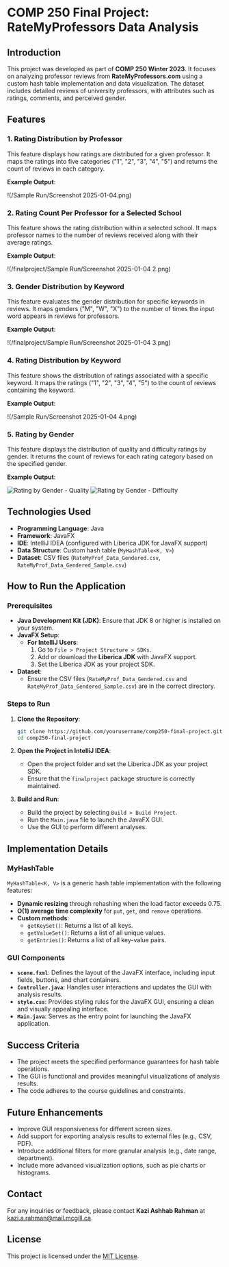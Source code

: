 
# COMP 250 Final Project: RateMyProfessors Data Analysis

## Introduction

This project was developed as part of **COMP 250 Winter 2023**. It focuses on analyzing professor reviews from **RateMyProfessors.com** using a custom hash table implementation and data visualization. The dataset includes detailed reviews of university professors, with attributes such as ratings, comments, and perceived gender.

## Features

### 1. Rating Distribution by Professor

This feature displays how ratings are distributed for a given professor. It maps the ratings into five categories ("1", "2", "3", "4", "5") and returns the count of reviews in each category.

**Example Output**:

!(/Sample Run/Screenshot 2025-01-04.png)

### 2. Rating Count Per Professor for a Selected School

This feature shows the rating distribution within a selected school. It maps professor names to the number of reviews received along with their average ratings.

**Example Output**:

!(/finalproject/Sample Run/Screenshot 2025-01-04 2.png)

### 3. Gender Distribution by Keyword

This feature evaluates the gender distribution for specific keywords in reviews. It maps genders ("M", "W", "X") to the number of times the input word appears in reviews for professors.

**Example Output**:

!(/finalproject/Sample Run/Screenshot 2025-01-04 3.png)

### 4. Rating Distribution by Keyword

This feature shows the distribution of ratings associated with a specific keyword. It maps the ratings ("1", "2", "3", "4", "5") to the count of reviews containing the keyword.

**Example Output**:

!(/Sample Run/Screenshot 2025-01-04 4.png)

### 5. Rating by Gender

This feature displays the distribution of quality and difficulty ratings by gender. It returns the count of reviews for each rating category based on the specified gender.

**Example Output**:

![Rating by Gender - Quality](Screenshot%202025-01-04%20at%206.06.44%20PM.png)
![Rating by Gender - Difficulty](Screenshot%202025-01-04%20at%206.06.52%20PM.png)

## Technologies Used

- **Programming Language**: Java
- **Framework**: JavaFX
- **IDE**: IntelliJ IDEA (configured with Liberica JDK for JavaFX support)
- **Data Structure**: Custom hash table (`MyHashTable<K, V>`)
- **Dataset**: CSV files (`RateMyProf_Data_Gendered.csv`, `RateMyProf_Data_Gendered_Sample.csv`)

## How to Run the Application

### Prerequisites

- **Java Development Kit (JDK)**: Ensure that JDK 8 or higher is installed on your system.
- **JavaFX Setup**:
  - **For IntelliJ Users**:
    1. Go to `File > Project Structure > SDKs`.
    2. Add or download the **Liberica JDK** with JavaFX support.
    3. Set the Liberica JDK as your project SDK.
- **Dataset**:
  - Ensure the CSV files (`RateMyProf_Data_Gendered.csv` and `RateMyProf_Data_Gendered_Sample.csv`) are in the correct directory.

### Steps to Run

1. **Clone the Repository**:

   ```bash
   git clone https://github.com/yourusername/comp250-final-project.git
   cd comp250-final-project
   ```

2. **Open the Project in IntelliJ IDEA**:

   - Open the project folder and set the Liberica JDK as your project SDK.
   - Ensure that the `finalproject` package structure is correctly maintained.

3. **Build and Run**:

   - Build the project by selecting `Build > Build Project`.
   - Run the `Main.java` file to launch the JavaFX GUI.
   - Use the GUI to perform different analyses.

## Implementation Details

### MyHashTable

`MyHashTable<K, V>` is a generic hash table implementation with the following features:

- **Dynamic resizing** through rehashing when the load factor exceeds 0.75.
- **O(1) average time complexity** for `put`, `get`, and `remove` operations.
- **Custom methods**:
  - `getKeySet()`: Returns a list of all keys.
  - `getValueSet()`: Returns a list of all unique values.
  - `getEntries()`: Returns a list of all key-value pairs.

### GUI Components

- **`scene.fxml`**: Defines the layout of the JavaFX interface, including input fields, buttons, and chart containers.
- **`Controller.java`**: Handles user interactions and updates the GUI with analysis results.
- **`style.css`**: Provides styling rules for the JavaFX GUI, ensuring a clean and visually appealing interface.
- **`Main.java`**: Serves as the entry point for launching the JavaFX application.

## Success Criteria

- The project meets the specified performance guarantees for hash table operations.
- The GUI is functional and provides meaningful visualizations of analysis results.
- The code adheres to the course guidelines and constraints.

## Future Enhancements

- Improve GUI responsiveness for different screen sizes.
- Add support for exporting analysis results to external files (e.g., CSV, PDF).
- Introduce additional filters for more granular analysis (e.g., date range, department).
- Include more advanced visualization options, such as pie charts or histograms.

## Contact

For any inquiries or feedback, please contact **Kazi Ashhab Rahman** at [kazi.a.rahman@mail.mcgill.ca](mailto:kazi.a.rahman@mail.mcgill.ca).

## License

This project is licensed under the [MIT License](LICENSE).

